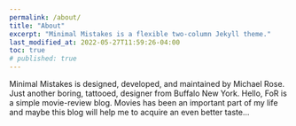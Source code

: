 ```yaml
---
permalink: /about/
title: "About"
excerpt: "Minimal Mistakes is a flexible two-column Jekyll theme."
last_modified_at: 2022-05-27T11:59:26-04:00
toc: true
# published: true
---
```


Minimal Mistakes is designed, developed, and maintained by Michael Rose. Just another boring, tattooed, designer from Buffalo New York.
Hello, FoR is a simple movie-review blog. Movies has been an important part of my life and maybe this blog will help me to acquire an even better taste... 
